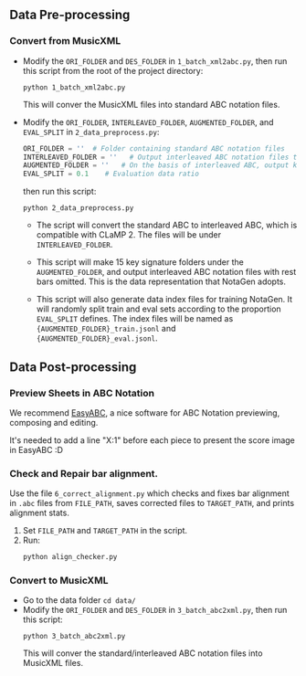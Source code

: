 ## Data Pre-processing

### Convert from MusicXML

- Modify the ```ORI_FOLDER``` and ```DES_FOLDER``` in ```1_batch_xml2abc.py```, then run this script from the root of the project directory:
  ```
  python 1_batch_xml2abc.py
  ```
  This will conver the MusicXML files into standard ABC notation files.
- Modify the ```ORI_FOLDER```, ```INTERLEAVED_FOLDER```, ```AUGMENTED_FOLDER```, and ```EVAL_SPLIT``` in ```2_data_preprocess.py```:
  
  ```python
  ORI_FOLDER = ''  # Folder containing standard ABC notation files
  INTERLEAVED_FOLDER = ''   # Output interleaved ABC notation files that are compatible with CLaMP 2 to this folder
  AUGMENTED_FOLDER = ''   # On the basis of interleaved ABC, output key-augmented and rest-omitted files that are compatible with NotaGen to this folder
  EVAL_SPLIT = 0.1    # Evaluation data ratio
  ```
  then run this script:
  ```
  python 2_data_preprocess.py
  ```
  - The script will convert the standard ABC to interleaved ABC, which is compatible with CLaMP 2. The files will be under ```INTERLEAVED_FOLDER```.

  - This script will make 15 key signature folders under the ```AUGMENTED_FOLDER```, and output interleaved ABC notation files with rest bars omitted. This is the data representation that NotaGen adopts.
  
  - This script will also generate data index files for training NotaGen. It will randomly split train and eval sets according to the proportion ```EVAL_SPLIT``` defines. The index files will be named as ```{AUGMENTED_FOLDER}_train.jsonl``` and ```{AUGMENTED_FOLDER}_eval.jsonl```.

## Data Post-processing

### Preview Sheets in ABC Notation

We recommend [EasyABC](https://sourceforge.net/projects/easyabc/), a nice software for ABC Notation previewing, composing and editing.

It's needed to add a line "X:1" before each piece to present the score image in EasyABC :D
### Check and Repair bar alignment. 
Use the file `6_correct_alignment.py` which checks and fixes bar alignment in `.abc` files from `FILE_PATH`, saves corrected files to `TARGET_PATH`, and prints alignment stats.

1. Set `FILE_PATH` and `TARGET_PATH` in the script.
2. Run:
   ```bash
   python align_checker.py


### Convert to MusicXML

- Go to the data folder ```cd data/```
- Modify the ```ORI_FOLDER``` and ```DES_FOLDER``` in ```3_batch_abc2xml.py```, then run this script:
  ```
  python 3_batch_abc2xml.py
  ```
  This will conver the standard/interleaved ABC notation files into MusicXML files.
